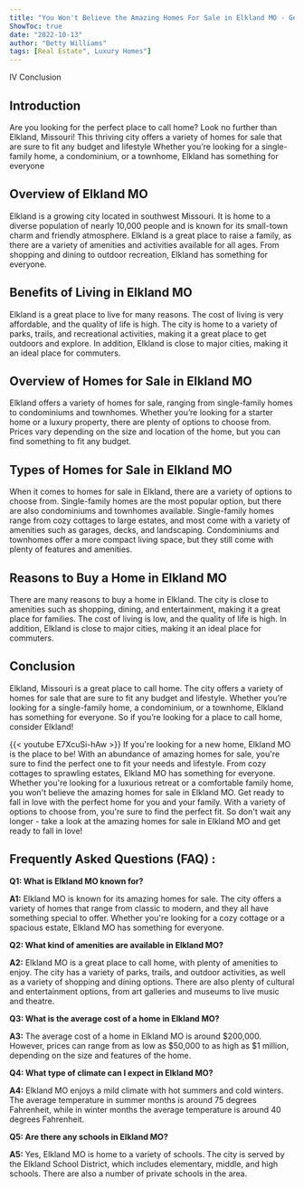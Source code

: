 ```yaml
---
title: "You Won't Believe the Amazing Homes For Sale in Elkland MO - Get Ready to Fall in Love!"
ShowToc: true 
date: "2022-10-13"
author: "Betty Williams" 
tags: [Real Estate", Luxury Homes"]
---
```

IV Conclusion

## Introduction

Are you looking for the perfect place to call home? Look no further than Elkland, Missouri! This thriving city offers a variety of homes for sale that are sure to fit any budget and lifestyle Whether you’re looking for a single-family home, a condominium, or a townhome, Elkland has something for everyone 

## Overview of Elkland MO

Elkland is a growing city located in southwest Missouri. It is home to a diverse population of nearly 10,000 people and is known for its small-town charm and friendly atmosphere. Elkland is a great place to raise a family, as there are a variety of amenities and activities available for all ages. From shopping and dining to outdoor recreation, Elkland has something for everyone. 

## Benefits of Living in Elkland MO

Elkland is a great place to live for many reasons. The cost of living is very affordable, and the quality of life is high. The city is home to a variety of parks, trails, and recreational activities, making it a great place to get outdoors and explore. In addition, Elkland is close to major cities, making it an ideal place for commuters. 

## Overview of Homes for Sale in Elkland MO

Elkland offers a variety of homes for sale, ranging from single-family homes to condominiums and townhomes. Whether you’re looking for a starter home or a luxury property, there are plenty of options to choose from. Prices vary depending on the size and location of the home, but you can find something to fit any budget. 

## Types of Homes for Sale in Elkland MO

When it comes to homes for sale in Elkland, there are a variety of options to choose from. Single-family homes are the most popular option, but there are also condominiums and townhomes available. Single-family homes range from cozy cottages to large estates, and most come with a variety of amenities such as garages, decks, and landscaping. Condominiums and townhomes offer a more compact living space, but they still come with plenty of features and amenities. 

## Reasons to Buy a Home in Elkland MO

There are many reasons to buy a home in Elkland. The city is close to amenities such as shopping, dining, and entertainment, making it a great place for families. The cost of living is low, and the quality of life is high. In addition, Elkland is close to major cities, making it an ideal place for commuters. 

## Conclusion

Elkland, Missouri is a great place to call home. The city offers a variety of homes for sale that are sure to fit any budget and lifestyle. Whether you’re looking for a single-family home, a condominium, or a townhome, Elkland has something for everyone. So if you’re looking for a place to call home, consider Elkland!

{{< youtube E7XcuSi-hAw >}} 
If you're looking for a new home, Elkland MO is the place to be! With an abundance of amazing homes for sale, you're sure to find the perfect one to fit your needs and lifestyle. From cozy cottages to sprawling estates, Elkland MO has something for everyone. Whether you're looking for a luxurious retreat or a comfortable family home, you won't believe the amazing homes for sale in Elkland MO. Get ready to fall in love with the perfect home for you and your family. With a variety of options to choose from, you're sure to find the perfect fit. So don't wait any longer - take a look at the amazing homes for sale in Elkland MO and get ready to fall in love!

## Frequently Asked Questions (FAQ) :
**Q1: What is Elkland MO known for?**

**A1:** Elkland MO is known for its amazing homes for sale. The city offers a variety of homes that range from classic to modern, and they all have something special to offer. Whether you're looking for a cozy cottage or a spacious estate, Elkland MO has something for everyone.

**Q2: What kind of amenities are available in Elkland MO?**

**A2:** Elkland MO is a great place to call home, with plenty of amenities to enjoy. The city has a variety of parks, trails, and outdoor activities, as well as a variety of shopping and dining options. There are also plenty of cultural and entertainment options, from art galleries and museums to live music and theatre.

**Q3: What is the average cost of a home in Elkland MO?**

**A3:** The average cost of a home in Elkland MO is around $200,000. However, prices can range from as low as $50,000 to as high as $1 million, depending on the size and features of the home.

**Q4: What type of climate can I expect in Elkland MO?**

**A4:** Elkland MO enjoys a mild climate with hot summers and cold winters. The average temperature in summer months is around 75 degrees Fahrenheit, while in winter months the average temperature is around 40 degrees Fahrenheit.

**Q5: Are there any schools in Elkland MO?**

**A5:** Yes, Elkland MO is home to a variety of schools. The city is served by the Elkland School District, which includes elementary, middle, and high schools. There are also a number of private schools in the area.



